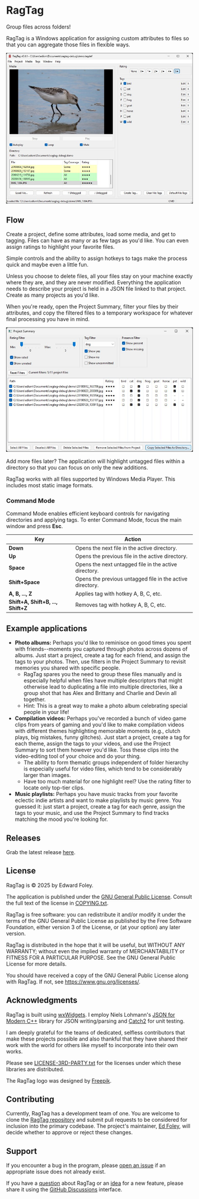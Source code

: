 # RagTag
Group files across folders!

RagTag is a Windows application for assigning custom attributes to files so that you can aggregate those files in flexible ways.

![RagTag main interface](images/main.jpg)


## Flow

Create a project, define some attributes, load some media, and get to tagging. Files can have as many or as few tags as you'd like. You can even assign ratings to highlight your favorite files.

Simple controls and the ability to assign hotkeys to tags make the process quick and maybe even a little fun.

Unless you choose to delete files, all your files stay on your machine exactly where they are, and they are never modified. Everything the application needs to describe your project is held in a JSON file linked to that project. Create as many projects as you'd like.

When you're ready, open the Project Summary, filter your files by their attributes, and copy the filtered files to a temporary workspace for whatever final processing you have in mind.

![RagTag Project Summary](images/summary.jpg)

Add more files later? The application will highlight untagged files within a directory so that you can focus on only the new additions.

RagTag works with all files supported by Windows Media Player. This includes most static image formats.

### Command Mode

Command Mode enables efficient keyboard controls for navigating directories and applying tags. To enter Command Mode, focus the main window and press **Esc**.

Key | Action
--- | ------
**Down** | Opens the next file in the active directory.
**Up** | Opens the previous file in the active directory.
**Space** | Opens the next untagged file in the active directory.
**Shift+Space** | Opens the previous untagged file in the active directory.
**A, B, ..., Z** | Applies tag with hotkey A, B, C, etc. 
**Shift+A, Shift+B, ..., Shift+Z** | Removes tag with hotkey A, B, C, etc.

## Example applications

* **Photo albums:** Perhaps you'd like to reminisce on good times you spent with friends--moments you captured through photos across dozens of albums. Just start a project, create a tag for each friend, and assign the tags to your photos. Then, use filters in the Project Summary to revisit memories you shared with specific people.
  * RagTag spares you the need to group these files manually and is especially helpful when files have multiple descriptors that might otherwise lead to duplicating a file into multiple directories, like a group shot that has Alex and Brittany and Charlie and Devin all together.
  * Hint: This is a great way to make a photo album celebrating special people in your life!
* **Compilation videos:** Perhaps you've recorded a bunch of video game clips from years of gaming and you'd like to make compilation videos with different themes highlighting memorable moments (e.g., clutch plays, big mistakes, funny glitches). Just start a project, create a tag for each theme, assign the tags to your videos, and use the Project Summary to sort them however you'd like. Toss these clips into the video-editing tool of your choice and do your thing.
  * The ability to form thematic groups independent of folder hierarchy is especially useful for video files, which tend to be considerably larger than images.
  * Have too much material for one highlight reel? Use the rating filter to locate only top-tier clips.
* **Music playlists:** Perhaps you have music tracks from your favorite eclectic indie artists and want to make playlists by music genre. You guessed it: just start a project, create a tag for each genre, assign the tags to your music, and use the Project Summary to find tracks matching the mood you're looking for.


## Releases

Grab the latest release [here](https://github.com/e-foley/RagTag/releases).


## License

RagTag is &copy; 2025 by Edward Foley.

The application is published under the [GNU General Public License](https://www.gnu.org/licenses/gpl-3.0.en.html). Consult the full text of the license in [COPYING.txt](COPYING.txt).

RagTag is free software: you can redistribute it and/or modify it under the terms of the GNU General Public License as published by the Free Software Foundation, either version 3 of the License, or (at your option) any later version.

RagTag is distributed in the hope that it will be useful, but WITHOUT ANY WARRANTY; without even the implied warranty of MERCHANTABILITY or FITNESS FOR A PARTICULAR PURPOSE. See the GNU General Public License for more details.

You should have received a copy of the GNU General Public License along with RagTag. If not, see <https://www.gnu.org/licenses/>.


## Acknowledgments

RagTag is built using [wxWidgets](https://wxwidgets.org/). I employ Niels Lohmann's [JSON for Modern C++](https://github.com/nlohmann/json/) library for JSON writing/parsing and [Catch2](https://github.com/catchorg/Catch2) for unit testing.

I am deeply grateful for the teams of dedicated, selfless contributors that make these projects possible and also thankful that they have shared their work with the world for others like myself to incorporate into their own works.

Please see [LICENSE-3RD-PARTY.txt](LICENSE-3RD-PARTY.txt) for the licenses under which these libraries are distributed.

The RagTag logo was designed by [Freepik](https://www.freepik.com/).

## Contributing

Currently, RagTag has a development team of one. You are welcome to clone the [RagTag repository](https://github.com/e-foley/RagTag) and submit pull requests to be considered for inclusion into the primary codebase. The project's maintainer, [Ed Foley](https://github.com/e-foley), will decide whether to approve or reject these changes.


## Support

If you encounter a bug in the program, please [open an issue](https://github.com/e-foley/RagTag/issues) if an appropriate issue does not already exist.

If you have a [question](https://github.com/e-foley/RagTag/discussions/categories/q-a) about RagTag or an [idea](https://github.com/e-foley/RagTag/discussions/categories/ideas) for a new feature, please share it using the [GitHub Discussions](https://github.com/e-foley/RagTag/discussions) interface.
